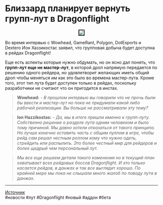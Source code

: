 # Близзард планирует вернуть групп-лут в Dragonflight

<center>
<img src=https://raw.githubusercontent.com/MagicalCow/TrinkIT-News/main/Sources/Assets/WH327693/WH327693-01.gif float=center border=2>
</center>  

Во время интервью с Wowhead, GameRant, Polygon, DotEsports и Dextero Ион Хаззикостас заявил, что групповая добыча будет доступна в рейдах Dragonflight!

Еще есть аспекты которые нужно обдумать, но он ясно дал понять, что **групп-лут еще не мастер-лут**, в которой дроп напрямую передается по решению одного рейдера, но удовлетворит желающих иметь общий дроп чтобы меняться им как это было во времена мастер-лута. Кроме того, этот тип лута будет доступен только в рейдах, поскольку разработчики не считают что он пригодится в инстах.

> **Wowhead:** *- В прошлом интервью вы говорили что не прочь были бы ввести и мастер-лут но пока не придумали какой либо рабочей реализации. Вы больше не рассматривали эту тему?* 

> **Ion Hazzikostas:** *- Да, мы в итоге пришли именно к групп-луту. Собственно решение о разделе лута одним человеком и было тому причиной. Мы давно хотели отказаться от такого принципа. Но лучше конечно оставить часть с общим пуллом в игре, чтобы рейд сам решал честным роллом кому что нужно одеть, стрейдить или распылить. Это более честный мир для рейдеров и более щедрый чем персональный лут.*  

> *Мы все еще решаем детали такого изменения но в текущий план охватывает всех рейдовых боссов Dragonflight. И это только касается рейдов, в данжах и так все выглядит хорошо. По крайней мере мы пока не слышали много жалоб по поводу лута в данжах.*

---
[Источник](https://www.wowhead.com/news/327693)  
#новости #лут #Dragonflight #новый #аддон #бета